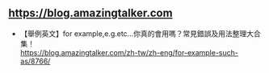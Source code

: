 ## https://blog.amazingtalker.com
- 【舉例英文】for example,e.g.etc…你真的會用嗎？常見錯誤及用法整理大合集！
   <br>https://blog.amazingtalker.com/zh-tw/zh-eng/for-example-such-as/8766/
